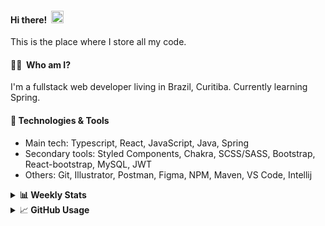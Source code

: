 #### Hi there!&nbsp;&nbsp;<img src="https://media.giphy.com/media/hvRJCLFzcasrR4ia7z/giphy.gif" width="20px">
This is the place where I store all my code.

#### 👨‍💻 &nbsp;Who am I?
I'm a fullstack web developer living in Brazil, Curitiba. Currently learning Spring.

#### 🔧&nbsp;Technologies & Tools
- Main tech: Typescript, React, JavaScript, Java, Spring </br>
- Secondary tools: Styled Components, Chakra, SCSS/SASS, Bootstrap, React-bootstrap, MySQL, JWT </br>
- Others: Git, Illustrator, Postman, Figma, NPM, Maven, VS Code, Intellij </br> 


<details>
  <summary><b> 📊&nbsp;Weekly Stats</b></summary>
<!--START_SECTION:waka-->

```text
Java             26 hrs 45 mins  ██████████▓░░░░░░░░░░░░░░   43.30 %
TypeScript       23 hrs 46 mins  █████████▓░░░░░░░░░░░░░░░   38.47 %
JavaScript       3 hrs 22 mins   █▒░░░░░░░░░░░░░░░░░░░░░░░   05.45 %
Text             2 hrs 45 mins   █░░░░░░░░░░░░░░░░░░░░░░░░   04.47 %
XML              1 hr 19 mins    ▓░░░░░░░░░░░░░░░░░░░░░░░░   02.14 %
Log              1 hr 16 mins    ▓░░░░░░░░░░░░░░░░░░░░░░░░   02.06 %
```

<!--END_SECTION:waka-->
</details>

<details>
  <summary>&#x1f4c8;<b> GitHub Usage</b></summary>
  
[![Top Langs](https://github-readme-stats.vercel.app/api/top-langs/?username=gxlpes&&langs_count=9&layout=compact)](https://github.com/anuraghazra/github-readme-stats)

</details>
